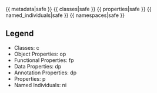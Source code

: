 {{ metadata|safe }}
{{ classes|safe }}
{{ properties|safe }}
{{ named_individuals|safe }}
{{ namespaces|safe }}

## Legend
* Classes: c
* Object Properties: op
* Functional Properties: fp
* Data Properties: dp
* Annotation Properties: dp
* Properties: p
* Named Individuals: ni
